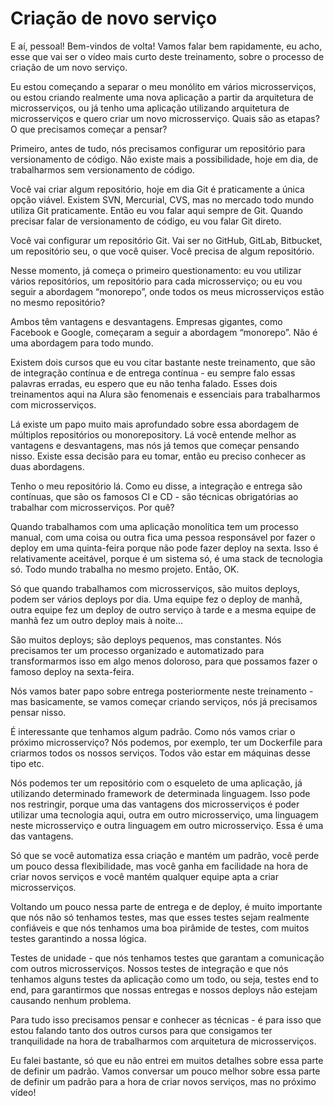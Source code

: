 # Criação de novo serviço
E aí, pessoal! Bem-vindos de volta! Vamos falar bem rapidamente, eu acho, esse que vai ser o vídeo mais curto deste treinamento, sobre o processo de criação de um novo serviço.

Eu estou começando a separar o meu monólito em vários microsserviços, ou estou criando realmente uma nova aplicação a partir da arquitetura de microsserviços, ou já tenho uma aplicação utilizando arquitetura de microsserviços e quero criar um novo microsserviço. Quais são as etapas? O que precisamos começar a pensar?

Primeiro, antes de tudo, nós precisamos configurar um repositório para versionamento de código. Não existe mais a possibilidade, hoje em dia, de trabalharmos sem versionamento de código.

Você vai criar algum repositório, hoje em dia Git é praticamente a única opção viável. Existem SVN, Mercurial, CVS, mas no mercado todo mundo utiliza Git praticamente. Então eu vou falar aqui sempre de Git. Quando precisar falar de versionamento de código, eu vou falar Git direto.

Você vai configurar um repositório Git. Vai ser no GitHub, GitLab, Bitbucket, um repositório seu, o que você quiser. Você precisa de algum repositório.

Nesse momento, já começa o primeiro questionamento: eu vou utilizar vários repositórios, um repositório para cada microsserviço; ou eu vou seguir a abordagem “monorepo”, onde todos os meus microsserviços estão no mesmo repositório?

Ambos têm vantagens e desvantagens. Empresas gigantes, como Facebook e Google, começaram a seguir a abordagem “monorepo”. Não é uma abordagem para todo mundo.

Existem dois cursos que eu vou citar bastante neste treinamento, que são de integração contínua e de entrega contínua - eu sempre falo essas palavras erradas, eu espero que eu não tenha falado. Esses dois treinamentos aqui na Alura são fenomenais e essenciais para trabalharmos com microsserviços.

Lá existe um papo muito mais aprofundado sobre essa abordagem de múltiplos repositórios ou monorepository. Lá você entende melhor as vantagens e desvantagens, mas nós já temos que começar pensando nisso. Existe essa decisão para eu tomar, então eu preciso conhecer as duas abordagens.

Tenho o meu repositório lá. Como eu disse, a integração e entrega são contínuas, que são os famosos CI e CD - são técnicas obrigatórias ao trabalhar com microsserviços. Por quê?

Quando trabalhamos com uma aplicação monolítica tem um processo manual, com uma coisa ou outra fica uma pessoa responsável por fazer o deploy em uma quinta-feira porque não pode fazer deploy na sexta. Isso é relativamente aceitável, porque é um sistema só, é uma stack de tecnologia só. Todo mundo trabalha no mesmo projeto. Então, OK.

Só que quando trabalhamos com microsserviços, são muitos deploys, podem ser vários deploys por dia. Uma equipe fez o deploy de manhã, outra equipe fez um deploy de outro serviço à tarde e a mesma equipe de manhã fez um outro deploy mais à noite...

São muitos deploys; são deploys pequenos, mas constantes. Nós precisamos ter um processo organizado e automatizado para transformarmos isso em algo menos doloroso, para que possamos fazer o famoso deploy na sexta-feira.

Nós vamos bater papo sobre entrega posteriormente neste treinamento - mas basicamente, se vamos começar criando serviços, nós já precisamos pensar nisso.

É interessante que tenhamos algum padrão. Como nós vamos criar o próximo microsserviço? Nós podemos, por exemplo, ter um Dockerfile para criarmos todos os nossos serviços. Todos vão estar em máquinas desse tipo etc.

Nós podemos ter um repositório com o esqueleto de uma aplicação, já utilizando determinado framework de determinada linguagem. Isso pode nos restringir, porque uma das vantagens dos microsserviços é poder utilizar uma tecnologia aqui, outra em outro microsserviço, uma linguagem neste microsserviço e outra linguagem em outro microsserviço. Essa é uma das vantagens.

Só que se você automatiza essa criação e mantém um padrão, você perde um pouco dessa flexibilidade, mas você ganha em facilidade na hora de criar novos serviços e você mantém qualquer equipe apta a criar microsserviços.

Voltando um pouco nessa parte de entrega e de deploy, é muito importante que nós não só tenhamos testes, mas que esses testes sejam realmente confiáveis e que nós tenhamos uma boa pirâmide de testes, com muitos testes garantindo a nossa lógica.

Testes de unidade - que nós tenhamos testes que garantam a comunicação com outros microsserviços. Nossos testes de integração e que nós tenhamos alguns testes da aplicação como um todo, ou seja, testes end to end, para garantirmos que nossas entregas e nossos deploys não estejam causando nenhum problema.

Para tudo isso precisamos pensar e conhecer as técnicas - é para isso que estou falando tanto dos outros cursos para que consigamos ter tranquilidade na hora de trabalharmos com arquitetura de microsserviços.

Eu falei bastante, só que eu não entrei em muitos detalhes sobre essa parte de definir um padrão. Vamos conversar um pouco melhor sobre essa parte de definir um padrão para a hora de criar novos serviços, mas no próximo vídeo!